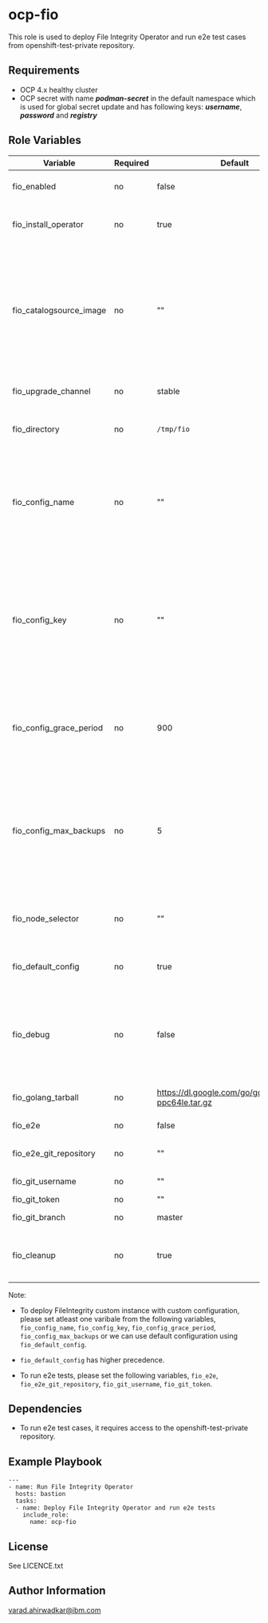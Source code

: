 ocp-fio
=========

This role is used to deploy File Integrity Operator and run e2e test cases from openshift-test-private repository.

Requirements
------------

- OCP 4.x healthy cluster
- OCP secret with name ***podman-secret*** in the default namespace which is used for global secret update and has following keys:
   ***username***, ***password*** and ***registry***


Role Variables
--------------

| Variable                 | Required | Default     | Comments                                              |
|--------------------------|----------|-------------|-------------------------------------------------------|
| fio_enabled              | no       | false       | Set it to true to run this playbook                   |
| fio_install_operator     | no       | true        | Set it to true to install the File Integrity Operator |
| fio_catalogsource_image  | no       | ""          | Custom catalog source index image for File Integrity Operator. If not defined, default `redhat-operators` catalog source will be used      |
| fio_upgrade_channel      | no       | stable      | Operator upgrade channel |
| fio_directory            | no       | `/tmp/fio`  | Working directory for File Integrity Operator |
| fio_config_name          | no       | ""          | Point to a ConfigMap containing an AIDE configuration to use instead of the CoreOS optimized default |
| fio_config_key           | no       | ""          | The key points to a key inside that config map. Use the key attribute to specify a custom key that contains the actual config and defaults to aide.conf |
| fio_config_grace_period  | no       | 900         | The number of seconds to pause in between AIDE integrity checks in seconds |
| fio_config_max_backups   | no       | 5           | The maximum number of AIDE database and log backups (leftover from the re-init process) to keep on a node |
| fio_node_selector        | no       | ""          | Selector for nodes to schedule the scan instances on |
| fio_default_config       | no       | true        | Flag is set to true to use default configuration     |
| fio_debug                | no       | false       | If set to true, the daemon running in the AIDE deamon set's pods would output extra information |
| fio_golang_tarball       | no       | https://dl.google.com/go/go1.18.2.linux-ppc64le.tar.gz | HTTPS URL for golang tarball |
| fio_e2e                  | no       | false       | Set it to true to run e2e            |
| fio_e2e_git_repository   | no       | ""          | Git respository for e2e tests        |
| fio_git_username         | no       | ""          | Github username                      |
| fio_git_token            | no       | ""          | Github token                         |
| fio_git_branch           | no       | master      | Git branch for e2e                   |
| fio_cleanup              | no       | true        | Flag is used to clean File Integrity Operator resources  |

Note: 
- To deploy FileIntegrity custom instance with custom configuration, please set atleast one varibale from the following variables, `fio_config_name`, `fio_config_key`, `fio_config_grace_period`, `fio_config_max_backups` or we can use default configuration using `fio_default_config`.

- `fio_default_config` has higher precedence.

- To run e2e tests, please set the following variables, `fio_e2e`, `fio_e2e_git_repository`, `fio_git_username`, `fio_git_token`.

Dependencies
--------------
- To run e2e test cases, it requires access to the openshift-test-private repository.

Example Playbook
----------------

```
---
- name: Run File Integrity Operator
  hosts: bastion
  tasks:
  - name: Deploy File Integrity Operator and run e2e tests
    include_role:
      name: ocp-fio

```

License
-------

See LICENCE.txt

Author Information
------------------

varad.ahirwadkar@ibm.com

